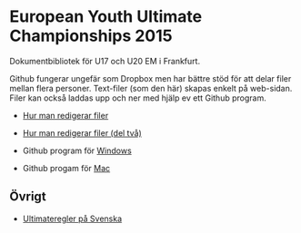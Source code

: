 European Youth Ultimate Championships 2015
==========================================

Dokumentbibliotek för U17 och U20 EM i Frankfurt.


Github fungerar ungefär som Dropbox men har bättre stöd för att delar filer mellan flera personer. Text-filer (som den här) skapas enkelt på web-sidan. Filer kan också laddas upp och ner med hjälp ev ett Github program.

* [Hur man redigerar filer](https://help.github.com/articles/editing-files-in-your-repository/)
* [Hur man redigerar filer (del två)](https://help.github.com/articles/github-flavored-markdown/)

* Github program för [Windows](https://windows.github.com)
* Github progam för [Mac](https://mac.github.com)

Övrigt
-----
 
* [Ultimateregler på Svenska](http://ultimateregler.github.io)

